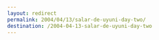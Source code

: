 ```yaml
---
layout: redirect
permalink: 2004/04/13/salar-de-uyuni-day-two/
destination: /2004-04-13-salar-de-uyuni-day-two
---
```

